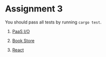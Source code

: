 # Assignment 3

You should pass all tests by running `cargo test`.

1. [PaaS I/O](./prob1)

2. [Book Store](./prob2)

3. [React](./prob3)
